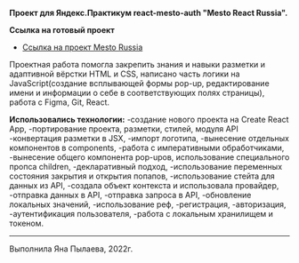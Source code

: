 **Проект для Яндекс.Практикум react-mesto-auth "Mesto React Russia".**

**Cсылка на готовый проект**
* [Ссылка на проект Mesto Russia](https://ianapylaeva.github.io/react-mesto-auth/)

Проектная работа помогла закрепить знания и навыки разметки и адаптивной вёрстки HTML и CSS, написано часть логики на JavaScript(создание всплывающей формы pop-up, редактирование имени и информации о себе в соответствующих полях страницы), работа с Figma, Git, React.

__Использовались технологии:__
-создание нового проекта на Create React App,
-портирование проекта, разметки, стилей, модуля API
-конвертация разметки в JSX,
-импорт логотипа,
-вынесение отдельных компонентов в components,
-работа с императивными обработчиками,
-вынесение общего компонента pop-upов, использование специального пропса children,
-декларативный подход,
-использование переменных состояния закрытия и открытия попапов,
-использование стейта для данных из API,
-cоздала объект контекста и использовала провайдер,
-отправка данных в API,
-отправка запроса в API,
-обновление локальных значений,
-использование реф,
-регистрация,
-авторизация,
-аутентификация пользователя,
-работа с локальным хранилищем и токеном.
________________________________________________________________________________________________________________________________

Выполнила Яна Пылаева, 2022г.
